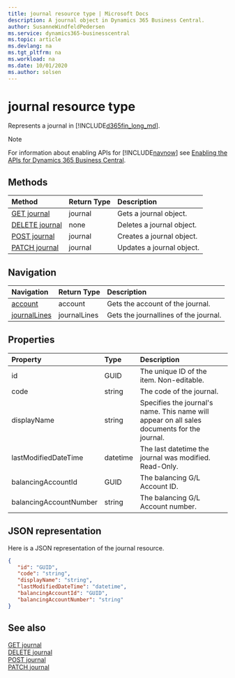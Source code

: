```yaml
---
title: journal resource type | Microsoft Docs
description: A journal object in Dynamics 365 Business Central.
author: SusanneWindfeldPedersen
ms.service: dynamics365-businesscentral
ms.topic: article
ms.devlang: na
ms.tgt_pltfrm: na
ms.workload: na
ms.date: 10/01/2020
ms.author: solsen
---
```


# journal resource type
Represents a journal in [!INCLUDE[d365fin_long_md](../../includes/d365fin_long_md.md)].

> [!NOTE]  
> For information about enabling APIs for [!INCLUDE[navnow](../../includes/navnow_md.md)] see [Enabling the APIs for Dynamics 365 Business Central](../enabling-apis-for-dynamics-nav.md).

## Methods
| Method | Return Type|Description |
|:--------------------|:-----------|:-------------------------|
|[GET journal](../api/dynamics_journal_Get.md)|journal|Gets a journal object.|
|[DELETE journal](../api/dynamics_journal_Delete.md)|none|Deletes a journal object.|
|[POST journal](../api/dynamics_journal_Create.md)|journal|Creates a journal object.|
|[PATCH journal](../api/dynamics_journal_Update.md)|journal|Updates a journal object.|




## Navigation

| Navigation |Return Type| Description |    
|:----------|:----------|:-----------------|
|[account](../resources/dynamics_account.md)|account |Gets the account of the journal.|
|[journalLines](../resources/dynamics_journallines.md)|journalLines |Gets the journallines of the journal.|


## Properties

| Property           | Type   |Description     |
|:-------------------|:-------|:---------------|
|id|GUID|The unique ID of the item. Non-editable.|
|code|string|The code of the journal.|
|displayName|string|Specifies the journal's name. This name will appear on all sales documents for the journal.|
|lastModifiedDateTime|datetime|The last datetime the journal was modified. Read-Only.|
|balancingAccountId|GUID|The balancing G/L Account ID.|
|balancingAccountNumber|string|The balancing G/L Account number.|


## JSON representation

Here is a JSON representation of the journal resource.


```json
{
   "id": "GUID",
   "code": "string",
   "displayName": "string",
   "lastModifiedDateTime": "datetime",
   "balancingAccountId": "GUID",
   "balancingAccountNumber": "string"
}
```
## See also

[GET journal](../api/dynamics_journal_Get.md)   
[DELETE journal](../api/dynamics_journal_Delete.md)   
[POST journal](../api/dynamics_journal_Create.md)   
[PATCH journal](../api/dynamics_journal_Update.md)   

